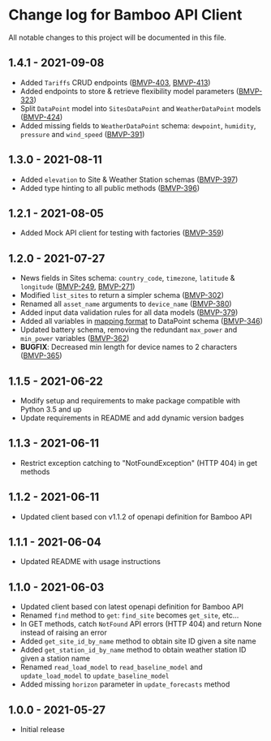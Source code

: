 # Change log for Bamboo API Client
All notable changes to this project will be documented in this file.

## 1.4.1 - 2021-09-08
- Added `Tariffs` CRUD endpoints ([BMVP-403](https://bambooenergy.atlassian.net/browse/BMVP-403), [BMVP-413](https://bambooenergy.atlassian.net/browse/BMVP-413))
- Added endpoints to store & retrieve flexibility model parameters ([BMVP-323](https://bambooenergy.atlassian.net/browse/BMVP-323))
- Split `DataPoint` model into `SitesDataPoint` and `WeatherDataPoint` models ([BMVP-424](https://bambooenergy.atlassian.net/browse/BMVP-424))
- Added missing fields to `WeatherDataPoint` schema: `dewpoint`, `humidity`, `pressure` and `wind_speed` ([BMVP-391](https://bambooenergy.atlassian.net/browse/BMVP-391))

## 1.3.0 - 2021-08-11
- Added `elevation` to Site & Weather Station schemas ([BMVP-397](https://bambooenergy.atlassian.net/browse/BMVP-397))
- Added type hinting to all public methods ([BMVP-396](https://bambooenergy.atlassian.net/browse/BMVP-396))

## 1.2.1 - 2021-08-05
- Added Mock API client for testing with factories ([BMVP-359](https://bambooenergy.atlassian.net/browse/BMVP-359))

## 1.2.0 - 2021-07-27
- News fields in Sites schema: `country_code`, `timezone`, `latitude` & `longitude` ([BMVP-249](https://bambooenergy.atlassian.net/browse/BMVP-249), [BMVP-271](https://bambooenergy.atlassian.net/browse/BMVP-271))
- Modified `list_sites` to return a simpler schema ([BMVP-302](https://bambooenergy.atlassian.net/browse/BMVP-302))
- Renamed all `asset_name` arguments to `device_name` ([BMVP-380](https://bambooenergy.atlassian.net/browse/BMVP-380))
- Added input data validation rules for all data models ([BMVP-379](https://bambooenergy.atlassian.net/browse/BMVP-379))
- Added all variables in [mapping format](https://bambooenergy.atlassian.net/wiki/spaces/BMD/pages/175472655/Mapping+Format) to DataPoint schema ([BMVP-346](https://bambooenergy.atlassian.net/browse/BMVP-346))
- Updated battery schema, removing the redundant `max_power` and `min_power` variables ([BMVP-362](https://bambooenergy.atlassian.net/browse/BMVP-362))
- **BUGFIX**: Decreased min length for device names to 2 characters ([BMVP-365](https://bambooenergy.atlassian.net/browse/BMVP-365))

## 1.1.5 - 2021-06-22
- Modify setup and requirements to make package compatible with Python 3.5 and up
- Update requirements in README and add dynamic version badges

## 1.1.3 - 2021-06-11
- Restrict exception catching to "NotFoundException" (HTTP 404) in get methods

## 1.1.2 - 2021-06-11
- Updated client based con v1.1.2 of openapi definition for Bamboo API

## 1.1.1 - 2021-06-04
- Updated README with usage instructions

## 1.1.0 - 2021-06-03
- Updated client based con latest openapi definition for Bamboo API
- Renamed `find` method to `get`: `find_site` becomes `get_site`, etc...
- In GET methods, catch `NotFound` API errors (HTTP 404) and return None instead of raising an error
- Added `get_site_id_by_name` method to obtain site ID given a site name
- Added `get_station_id_by_name` method to obtain weather station ID given a station name
- Renamed `read_load_model` to `read_baseline_model` and `update_load_model` to `update_baseline_model`
- Added missing `horizon` parameter in `update_forecasts` method

## 1.0.0 - 2021-05-27
- Initial release

